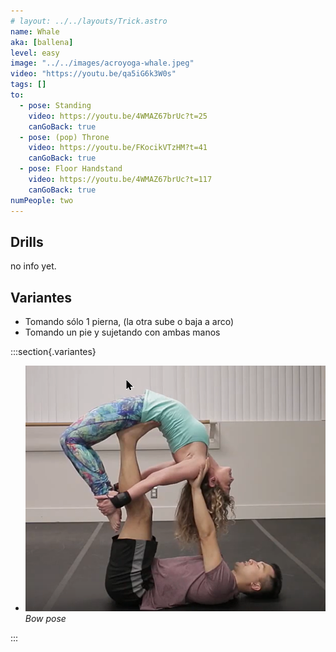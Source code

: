 ```yaml
---
# layout: ../../layouts/Trick.astro
name: Whale
aka: [ballena]
level: easy
image: "../../images/acroyoga-whale.jpeg"
video: "https://youtu.be/qa5iG6k3W0s"
tags: []
to:
  - pose: Standing
    video: https://youtu.be/4WMAZ67brUc?t=25
    canGoBack: true
  - pose: (pop) Throne
    video: https://youtu.be/FKocikVTzHM?t=41
    canGoBack: true
  - pose: Floor Handstand
    video: https://youtu.be/4WMAZ67brUc?t=117
    canGoBack: true
numPeople: two
---
```


## Drills

no info yet.

## Variantes

- Tomando sólo 1 pierna, (la otra sube o baja a arco)
- Tomando un pie y sujetando con ambas manos

:::section{.variantes}

- ![Untitled 1](../../images/Untitled_1_ea056f5828.png)
  _Bow pose_

:::
